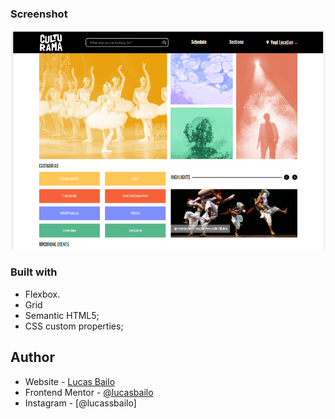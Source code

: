 ### Screenshot

![](./SS.png)

### Built with

- Flexbox.
- Grid
- Semantic HTML5;
- CSS custom properties;

## Author

- Website - [Lucas Bailo](https://github.com/lucasbailo)
- Frontend Mentor - [@lucasbailo](https://www.frontendmentor.io/profile/lucasbailo)
- Instagram - [@lucassbailo]